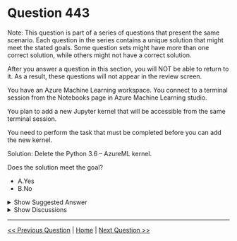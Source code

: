 # Question 443

Note: This question is part of a series of questions that present the same scenario. Each question in the series contains a unique solution that might meet the stated goals. Some question sets might have more than one correct solution, while others might not have a correct solution.

After you answer a question in this section, you will NOT be able to return to it. As a result, these questions will not appear in the review screen.

You have an Azure Machine Learning workspace. You connect to a terminal session from the Notebooks page in Azure Machine Learning studio.

You plan to add a new Jupyter kernel that will be accessible from the same terminal session.

You need to perform the task that must be completed before you can add the new kernel.

Solution: Delete the Python 3.6 – AzureML kernel.

Does the solution meet the goal?

- A.Yes
- B.No

<details>
  <summary>Show Suggested Answer</summary>

<strong>B</strong><br>

</details>

<details>
  <summary>Show Discussions</summary>

<blockquote><p><strong>3a0b61c</strong> <code>(Thu 19 Sep 2024 11:51)</code> - <em>Upvotes: 1</em></p><p>I think the correct answer is to create a new environment.
https://learn.microsoft.com/en-us/azure/machine-learning/how-to-access-terminal?view=azureml-api-2#add-new-kernels</p></blockquote>

</details>

---

[<< Previous Question](question_442.md) | [Home](../index.md) | [Next Question >>](question_444.md)
